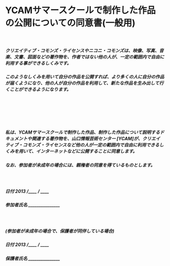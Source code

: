 # YCAMサマースクールで制作した作品の公開についての同意書(一般用)

　　
##### クリエイティブ・コモンズ・ライセンスやニコニ・コモンズは、映像、写真、音楽、文書、図面などの著作物を、作者ではない他の人が、一定の範囲内で自由に利用する事ができるしくみです。

##### このようなしくみを用いて自分の作品を公開すれば、より多くの人に自分の作品が届くようになり、他の人が自分の作品を利用して、新たな作品を生み出して行くことができるようになります。
  　
----
  
　
##### 私は、YCAMサマースクールで制作した作品、制作した作品について説明するドキュメントや関連する著作物を、山口情報芸術センター [YCAM]が、クリエイティブ・コモンズ・ライセンスなど他の人が一定の範囲内で自由に利用できるしくみを用いて、インターネットなどに公開することに同意します。
##### なお、参加者が未成年の場合には、親権者の同意を得ているものとします。




　
##### 日付 2013 /____ / ____

##### 参加者氏名 _______________

　
##### (参加者が未成年の場合で、保護者が同伴している場合)
##### 日付 2013 /____ / ____

##### 保護者氏名 _______________
　